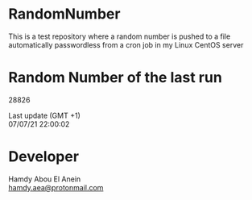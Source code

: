 # RandomNumber    
This is a test repository where a random number is pushed to a file automatically passwordless from a cron job in my Linux CentOS server    
# Random Number of the last run   
28826
      
Last update (GMT +1)    
07/07/21 22:00:02
# Developer    
Hamdy Abou El Anein   
hamdy.aea@protonmail.com
